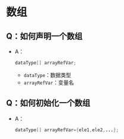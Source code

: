 # 数组

## Q：如何声明一个数组

* A：

  ````java
  dataType[] arrayRefVar;
  ````

  * `dataType`：数据类型
  * `arrayRefVar`：变量名

## Q：如何初始化一个数组

* A：

  ````java
  dataType[] arrayRefVar={ele1,ele2,...};
  ````

  